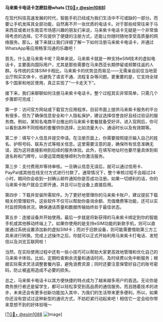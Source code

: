**马来紫卡电话卡怎麽註冊whats [[TG💪+ @esim1088](https://t.me/s/esim1088)]**

在现代科技高速发展的时代，智能手机已经成为我们生活中不可或缺的一部分。而要让手机发挥其全部功能，自然离不开一张优质的电话卡。对于那些经常往来于马来西亚或者对东南亚市场感兴趣的朋友们来说，马来紫卡电话卡无疑是一个非常值得考虑的选择。它不仅提供了便捷的注册方式，还能让你随时随地享受高质量的网络服务。那么，接下来就让我们详细了解一下如何注册马来紫卡电话卡，并通过WhatsApp等应用畅享沟通的乐趣吧！

首先，什么是马来紫卡呢？简单来说，马来紫卡就是一种支持eSIM技术的虚拟电话卡，主要面向国际用户，尤其是那些需要在马来西亚长期停留或频繁往返的人群。与传统的实体SIM卡相比，马来紫卡的优势显而易见——无需亲自前往当地营业厅购买实体卡，也避免了语言不通、流程复杂等问题。更重要的是，它支持全球多个国家和地区使用，真正实现了“一卡走天下”。

接下来，我们来聊聊如何注册马来紫卡电话卡。整个过程其实非常简单，只需几个步骤即可完成：

第一步：访问官方网站或下载官方应用程序。目前市面上提供马来紫卡服务的平台有很多，但为了确保信息安全和个人隐私保护，建议选择信誉良好且经过验证的服务商。例如，某知名电商平台推出的马来紫卡套餐就备受好评。进入官网后，你可以看到各种不同规格的套餐供你选择，比如流量大小、通话时长以及有效期等。

第二步：填写个人信息并提交申请。在注册页面上，你需要按照提示输入自己的姓名、护照号码、联系方式等相关信息。这里需要注意的是，确保所有信息准确无误，因为这将直接影响到后续的服务体验。此外，在填写地址时也要尽量具体到街道名称和门牌号，以便运营商能够顺利为你激活服务。

第三步：支付费用并等待审核。一旦确认信息无误后，就可以通过信用卡、PayPal或其他在线支付方式进行付款了。通常情况下，整个审核过程不会超过24小时，期间你会收到一封确认邮件通知你是否成功注册。如果一切顺利的话，你的马来紫卡账户就会立即开通，并且可以在设备上直接启用。

第四步：下载并安装所需软件。为了更好地管理你的马来紫卡账户，建议提前下载相关的管理软件。这些软件不仅可以帮助你查询余额、充值缴费等功能，还可以实时监控网络状况，确保通话质量和数据传输始终处于最佳状态。

第五步：连接设备并开始使用。最后一步就是将新获得的马来紫卡绑定到你的智能手机或其他移动终端上了。如果你使用的是支持eSIM功能的新款手机，则可以直接通过系统设置添加新的虚拟SIM卡；而对于旧款设备，则可能需要借助第三方工具来进行转换。完成上述操作之后，你就可以正式开始利用马来紫卡打电话、发短信以及浏览互联网啦！

当然，在实际使用过程中还有一些小技巧可以帮助大家更高效地管理和优化自己的马来紫卡体验。比如，定期检查剩余流量和通话时间，及时续费以免中断服务；根据实际需求灵活调整套餐内容，避免浪费资源；同时还要注意保管好自己的账号密码，防止被盗用造成不必要的损失。

总之，马来紫卡电话卡以其方便快捷的特点成为了越来越多用户的首选。无论你是商务旅行者还是留学生，都可以轻松享受到高品质的通信服务。而且随着技术的进步，未来还会有更多创新功能加入其中，为我们的生活带来更多便利。所以，如果你还没有尝试过这种新型的通讯方式，不妨赶紧行动起来吧！相信它一定会给你带来意想不到的好体验哦～

[[TG💪+ @esim1088](https://t.me/s/esim1088) ![Image](https://i.postimg.cc/4NQfJmqS/Snipaste-2025-05-13-00-14-12.png)]